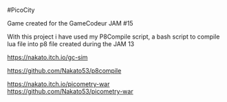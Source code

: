 #PicoCity

Game created for the GameCodeur JAM #15

With this project i have used my P8Compile script, a bash script to compile lua file into p8 file created during the JAM 13

https://nakato.itch.io/gc-sim

https://github.com/Nakato53/p8compile

https://nakato.itch.io/picometry-war
https://github.com/Nakato53/picometry-war

